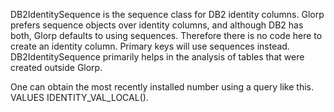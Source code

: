 DB2IdentitySequence is the sequence class for DB2 identity columns. Glorp prefers sequence objects over identity columns, and although DB2 has both, Glorp defaults to using sequences. Therefore there is no code here to create an identity column. Primary keys will use sequences instead. DB2IdentitySequence primarily helps in the analysis of tables that were created outside Glorp.

One can obtain the most recently installed number using a query like this.
	VALUES IDENTITY_VAL_LOCAL().
